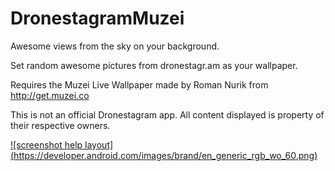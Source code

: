 # DronestagramMuzei

Awesome views from the sky on your background.

Set random awesome pictures from dronestagr.am as your wallpaper.

Requires the Muzei Live Wallpaper made by Roman Nurik from http://get.muzei.co

This is not an official Dronestagram app. All content displayed is property of their respective owners.

[![screenshot help layout] (https://developer.android.com/images/brand/en_generic_rgb_wo_60.png)](https://play.google.com/store/apps/details?id=la.marsave.dronestagrammuzei)
